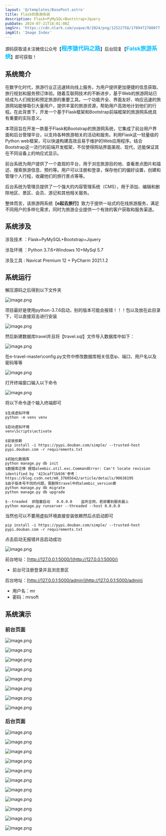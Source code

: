 ```yaml
---
layout: '@/templates/BasePost.astro'
title: Flask的旅游系统
description: Flask+PyMySQL+Bootstrap+Jquery
pubDate: 2024-07-21T18:01:00Z
imgSrc: 'https://cdn.nlark.com/yuque/0/2024/png/12522758/1709472780077-b1395e17-041f-49dc-93e0-1887d1abda87.png#averageHue=%23cedcce&clientId=u8051e1df-33f3-4&from=paste&height=703&id=u52ac4991&originHeight=879&originWidth=1899&originalType=binary&ratio=1.25&rotation=0&showTitle=false&size=2368621&status=done&style=none&taskId=u4b1b246b-ae66-473d-8c93-84509e20876&title=&width=1519.2'
imgAlt: 'Image Index'
---
```


<meta name="referrer" content="no-referrer" />




源码获取请关注微信公众号【<span style="font-weight: bold;text-align:left;font-size: 18px;color:#00bfff">程序猿代码之路</span>】后台回复【<span style="font-weight: bold;text-align:left;font-size: 18px;color:#00bfff">Falsk旅游系统</span>】即可获取！


## 系统简介
在数字化时代，旅游行业正迅速转向线上服务，为用户提供更加便捷的信息获取、旅行规划和服务预订体验。随着互联网技术的不断进步，基于Web的旅游网站已经成为人们规划和预定旅游的重要工具。一个功能齐全、界面友好、响应迅速的旅游网站能够吸引大量用户，提供丰富的旅游资源，帮助用户高效地计划他们的行程。在此背景下，开发一个基于Flask框架和Bootstrap前端框架的旅游网系统具有重要的实际意义。

本项目旨在开发一款基于Flask和Bootstrap的旅游网系统，它集成了前台用户界面和后台管理平台，以支持各种旅游相关的活动和服务。利用Flask这一轻量级的Python web框架，可以快速构建高效且易于维护的Web应用程序。结合Bootstrap这一流行的前端开发框架，不仅使得网站界面美观、现代，还能保证其在不同设备上的响应式显示。

前台系统为用户提供了一个直观的平台，用于浏览旅游目的地、查看景点图片和描述、搜索旅游信息、预约等。用户可以注册和登录，保存他们的偏好设置，创建和管理个人行程，收藏他们的旅行景点等等。

后台系统为管理员提供了一个强大的内容管理系统（CMS），用于添加、编辑和删除地区、景区、会员、游记和其他相关服务。

整体而言，该旅游网系统【**e起去旅行**】致力于提供一站式的在线旅游服务，满足不同用户的多样化需求，同时为旅游企业提供一个有效的客户获取和服务渠道。

## 系统涉及

涉及技术 ：Flask+PyMySQL+Bootstrap+Jquery

涉及环境 ：Python 3.7.6+Windows 10+MySql 5.7

涉及工具 :  Navicat Premium 12 + PyCharm 2021.1.2

## 系统运行

解压源码之后得到以下文件夹

![image.png](https://cdn.nlark.com/yuque/0/2024/png/12522758/1709555176634-0de16370-3b5c-4e3c-b567-eba267a4c8c4.png#averageHue=%23fbf8f7&clientId=u8ff0f7af-c3f5-4&from=paste&height=353&id=u8c5a6073&originHeight=441&originWidth=791&originalType=binary&ratio=1.25&rotation=0&showTitle=false&size=51719&status=done&style=none&taskId=ufffaa63f-f942-4212-b18e-112d046377e&title=&width=632.8)

项目最好是使用python-3.7.6启动，别的版本可能会报错！！！包以及放在此目录下，可以直接双击进行安装

![image.png](https://cdn.nlark.com/yuque/0/2024/png/12522758/1709555789736-26729812-7ad3-4264-8c25-ec6928329466.png#averageHue=%23fbfafa&clientId=u8ff0f7af-c3f5-4&from=paste&height=259&id=u2243fc8f&originHeight=324&originWidth=1070&originalType=binary&ratio=1.25&rotation=0&showTitle=false&size=34103&status=done&style=none&taskId=u90b06299-224c-451c-b65c-6005c0e3bd2&title=&width=856)

然后新建数据库travel并且将【travel.sql】文件导入数据库中如下：

![image.png](https://cdn.nlark.com/yuque/0/2024/png/12522758/1709555254882-37482fe0-d305-409d-bcaa-89c16309cf51.png#averageHue=%23f9f8f7&clientId=u8ff0f7af-c3f5-4&from=paste&height=698&id=u0df4299a&originHeight=872&originWidth=1454&originalType=binary&ratio=1.25&rotation=0&showTitle=false&size=91617&status=done&style=none&taskId=ua5204a53-2d8f-45f9-8f6b-67e1f196cdf&title=&width=1163.2)

在e-travel-master\config.py文件中修改数据库相关信息ip、端口、用户名以及密码等等

![image.png](https://cdn.nlark.com/yuque/0/2024/png/12522758/1709555437533-d50b1317-d45d-4f09-9049-8a0d91a7af1f.png#averageHue=%23faf6f6&clientId=u8ff0f7af-c3f5-4&from=paste&height=569&id=u3e909fdd&originHeight=711&originWidth=1758&originalType=binary&ratio=1.25&rotation=0&showTitle=false&size=154828&status=done&style=none&taskId=u275a43eb-1c97-4511-8935-5e6f22e3f27&title=&width=1406.4)

打开终端窗口输入以下命令

![image.png](https://cdn.nlark.com/yuque/0/2024/png/12522758/1709555548464-4b0e9014-edf0-48b6-b983-898a4e0f12c5.png#averageHue=%23faf9f9&clientId=u8ff0f7af-c3f5-4&from=paste&height=810&id=u715dd5b4&originHeight=1012&originWidth=1920&originalType=binary&ratio=1.25&rotation=0&showTitle=false&size=145959&status=done&style=none&taskId=u348dc223-15f3-4508-a7dc-a1283cec21e&title=&width=1536)

将以下命令逐个输入终端即可

```basic
$生成虚拟环境
python -m venv venv

$启动虚拟环境
venv\Scripts\activate

$安装依赖
pip install -i https://pypi.douban.com/simple/ --trusted-host pypi.douban.com -r requirements.txt

$初始化数据库
python manage.py db init 
$数据库迁移 报错alembic.util.exc.CommandError: Can't locate revision identified by '423caff1b936'参考：https://blog.csdn.net/m0_37605642/article/details/90638195
$由于版本号不同的问题，需删除travel中的alembic_version表
python manage.py db migrate
python manage.py db upgrade

$--treaded  非阻塞启动   0.0.0.0    监听全网，若部署到服务器上
python manage.py runserver --threaded --host 0.0.0.0
```

当然也可以不要用虚拟环境直接安装依赖然后点启动即可

```basic
pip install -i https://pypi.douban.com/simple/ --trusted-host pypi.douban.com -r requirements.txt
```

点击启动无报错并且启动成功

![image.png](https://cdn.nlark.com/yuque/0/2024/png/12522758/1709555870310-8fdb8bfa-db6b-4248-a682-73a3dc9afdb8.png#averageHue=%23f9f8f7&clientId=u8ff0f7af-c3f5-4&from=paste&height=618&id=ufe995509&originHeight=773&originWidth=1399&originalType=binary&ratio=1.25&rotation=0&showTitle=false&size=115755&status=done&style=none&taskId=ua5be736a-e57b-4af3-903b-737e7e84775&title=&width=1119.2)

前台地址：[http://127.0.0.1:5000/](http://127.0.0.1:5000/)

- 前台可注册登录并且浏览景区

后台地址：[http://127.0.0.1:5000/admin](http://127.0.0.1:5000/admin)

- 用户名：mr
- 密码：mrsoft
## 系统演示

### 前台页面

![image.png](https://cdn.nlark.com/yuque/0/2024/png/12522758/1709472780077-b1395e17-041f-49dc-93e0-1887d1abda87.png#averageHue=%23cedcce&clientId=u8051e1df-33f3-4&from=paste&height=703&id=u52ac4991&originHeight=879&originWidth=1899&originalType=binary&ratio=1.25&rotation=0&showTitle=false&size=2368621&status=done&style=none&taskId=u4b1b246b-ae66-473d-8c93-84509e20876&title=&width=1519.2)

![image.png](https://cdn.nlark.com/yuque/0/2024/png/12522758/1709472802573-3a499ad8-fac7-4590-982b-e08debb18338.png#averageHue=%23b6aa8c&clientId=u8051e1df-33f3-4&from=paste&height=699&id=ue7f3c1f9&originHeight=874&originWidth=1899&originalType=binary&ratio=1.25&rotation=0&showTitle=false&size=1257965&status=done&style=none&taskId=u0aaf39ac-07c3-4398-a224-9dda749a225&title=&width=1519.2)

![image.png](https://cdn.nlark.com/yuque/0/2024/png/12522758/1709556157808-c22da045-ec6e-4720-bd37-d05e1e69a5a5.png#averageHue=%23dfd5c1&clientId=u8ff0f7af-c3f5-4&from=paste&height=694&id=u24dc07fe&originHeight=868&originWidth=1898&originalType=binary&ratio=1.25&rotation=0&showTitle=false&size=1515110&status=done&style=none&taskId=u268ceb25-86dc-4862-9dbf-ba5d69f8945&title=&width=1518.4)

![image.png](https://cdn.nlark.com/yuque/0/2024/png/12522758/1709472818090-ad2f6995-680d-4343-865e-9ceb6d5c5c89.png#averageHue=%23eeedeb&clientId=u8051e1df-33f3-4&from=paste&height=694&id=ub4eb2c04&originHeight=867&originWidth=1904&originalType=binary&ratio=1.25&rotation=0&showTitle=false&size=743981&status=done&style=none&taskId=u322fb87f-3c3c-478f-b0f2-6a5057c1c1e&title=&width=1523.2)

![image.png](https://cdn.nlark.com/yuque/0/2024/png/12522758/1709472841102-613461d1-8f87-42c9-8c6a-da5ee517ae88.png#averageHue=%23f4f3f1&clientId=u8051e1df-33f3-4&from=paste&height=693&id=u65e78dae&originHeight=866&originWidth=1899&originalType=binary&ratio=1.25&rotation=0&showTitle=false&size=645486&status=done&style=none&taskId=uceed1d57-1397-43e0-bca1-d4a2e5a4fc5&title=&width=1519.2)

![image.png](https://cdn.nlark.com/yuque/0/2024/png/12522758/1709472853706-37fa65ef-68fc-4fd6-a030-709c2ae50bd4.png#averageHue=%23fcfbfb&clientId=u8051e1df-33f3-4&from=paste&height=670&id=uf7e2abdf&originHeight=838&originWidth=1899&originalType=binary&ratio=1.25&rotation=0&showTitle=false&size=98844&status=done&style=none&taskId=u67ca7285-2dfc-4f72-b3b8-83ac286d437&title=&width=1519.2)

![image.png](https://cdn.nlark.com/yuque/0/2024/png/12522758/1709472864606-c08f8bae-f388-49a1-ab32-835e26af6330.png#averageHue=%23fefefd&clientId=u8051e1df-33f3-4&from=paste&height=654&id=uf0beb6d9&originHeight=817&originWidth=1920&originalType=binary&ratio=1.25&rotation=0&showTitle=false&size=42088&status=done&style=none&taskId=ue2539a03-0b73-4cd5-8262-0a83be9c1bf&title=&width=1536)

![image.png](https://cdn.nlark.com/yuque/0/2024/png/12522758/1709472876481-9844ceca-f1a2-4213-999a-b8b5dec6387d.png#averageHue=%23fefefe&clientId=u8051e1df-33f3-4&from=paste&height=522&id=u8d830080&originHeight=652&originWidth=1919&originalType=binary&ratio=1.25&rotation=0&showTitle=false&size=28271&status=done&style=none&taskId=u4bc542e8-2e5b-49b6-bf0d-fa373a231f0&title=&width=1535.2)
### 后台页面

![image.png](https://cdn.nlark.com/yuque/0/2024/png/12522758/1709472910263-c8355a38-8aa7-4417-8083-7aac59357e5d.png#averageHue=%23d1d5dd&clientId=u8051e1df-33f3-4&from=paste&height=581&id=uaf5021ac&originHeight=726&originWidth=1920&originalType=binary&ratio=1.25&rotation=0&showTitle=false&size=18066&status=done&style=none&taskId=u884bac62-f03f-4ede-aade-9a7fefd67ff&title=&width=1536)

![image.png](https://cdn.nlark.com/yuque/0/2024/png/12522758/1709472925991-793052fe-999f-492f-936d-13855d23662c.png#averageHue=%23bfcad3&clientId=u8051e1df-33f3-4&from=paste&height=701&id=u727c2adc&originHeight=876&originWidth=1920&originalType=binary&ratio=1.25&rotation=0&showTitle=false&size=63129&status=done&style=none&taskId=u21fef61e-6b92-4e2b-8a3e-9781844af89&title=&width=1536)

![image.png](https://cdn.nlark.com/yuque/0/2024/png/12522758/1709472937501-b1862e0c-eadf-4229-bc77-3d4c45d886aa.png#averageHue=%2380c4a2&clientId=u8051e1df-33f3-4&from=paste&height=704&id=uf2b06a3b&originHeight=880&originWidth=1920&originalType=binary&ratio=1.25&rotation=0&showTitle=false&size=109718&status=done&style=none&taskId=u81f994dd-40a0-434d-9a40-4c10eace87d&title=&width=1536)

![image.png](https://cdn.nlark.com/yuque/0/2024/png/12522758/1709472948350-00002c02-2e8a-4829-bd97-03b626d8b380.png#averageHue=%239cb7a0&clientId=u8051e1df-33f3-4&from=paste&height=702&id=u27c60eb8&originHeight=878&originWidth=1920&originalType=binary&ratio=1.25&rotation=0&showTitle=false&size=88827&status=done&style=none&taskId=ufa005a28-b467-46ef-a930-5f5b93c40fa&title=&width=1536)

![image.png](https://cdn.nlark.com/yuque/0/2024/png/12522758/1709472959227-b988aebf-350f-4229-9724-04ff4c30783f.png#averageHue=%23d1d6c9&clientId=u8051e1df-33f3-4&from=paste&height=700&id=u61c9a019&originHeight=875&originWidth=1917&originalType=binary&ratio=1.25&rotation=0&showTitle=false&size=63637&status=done&style=none&taskId=u6076256e-fbee-4488-b765-e0c4608895c&title=&width=1533.6)

![image.png](https://cdn.nlark.com/yuque/0/2024/png/12522758/1709472971306-eb97add4-870a-4d34-bb32-f27e8f359f33.png#averageHue=%2362bd9d&clientId=u8051e1df-33f3-4&from=paste&height=700&id=u59682a03&originHeight=875&originWidth=1920&originalType=binary&ratio=1.25&rotation=0&showTitle=false&size=74807&status=done&style=none&taskId=ucfb30b48-6410-47ca-bbca-1ac669159a4&title=&width=1536)

![image.png](https://cdn.nlark.com/yuque/0/2024/png/12522758/1709472984211-306b503c-d82c-4738-a953-10ae254e49f7.png#averageHue=%23d4bb8e&clientId=u8051e1df-33f3-4&from=paste&height=696&id=u48710805&originHeight=870&originWidth=1897&originalType=binary&ratio=1.25&rotation=0&showTitle=false&size=73506&status=done&style=none&taskId=uca7ea44a-4901-4325-8b21-dc9ceecdb48&title=&width=1517.6)

![image.png](https://cdn.nlark.com/yuque/0/2024/png/12522758/1709472994762-c6d15774-c7b0-4b88-8f41-4c6b5795e807.png#averageHue=%239c9270&clientId=u8051e1df-33f3-4&from=paste&height=700&id=u1a95a7b9&originHeight=875&originWidth=1900&originalType=binary&ratio=1.25&rotation=0&showTitle=false&size=191011&status=done&style=none&taskId=u1b4dce43-86a2-40b2-9a22-a2efa73ac26&title=&width=1520)

![image.png](https://cdn.nlark.com/yuque/0/2024/png/12522758/1709473007577-db97bf21-d0dd-46ab-888f-22f8f94e3e13.png#averageHue=%2379c4b7&clientId=u8051e1df-33f3-4&from=paste&height=698&id=u44096a82&originHeight=873&originWidth=1907&originalType=binary&ratio=1.25&rotation=0&showTitle=false&size=75064&status=done&style=none&taskId=u56eef90b-109d-4102-aa93-3c10844c837&title=&width=1525.6)

![image.png](https://cdn.nlark.com/yuque/0/2024/png/12522758/1709473020647-c7424ca0-2a8d-4815-9dc4-e911059d1719.png#averageHue=%23e1dcb4&clientId=u8051e1df-33f3-4&from=paste&height=699&id=u307bb4b5&originHeight=874&originWidth=1919&originalType=binary&ratio=1.25&rotation=0&showTitle=false&size=100379&status=done&style=none&taskId=u856fa753-786e-4352-b7a7-ebc1329ad74&title=&width=1535.2)

![image.png](https://cdn.nlark.com/yuque/0/2024/png/12522758/1709473033411-72a0819f-ef5f-42f3-a484-1dbd270c24f5.png#averageHue=%23c8d2ca&clientId=u8051e1df-33f3-4&from=paste&height=698&id=ud9ada6c2&originHeight=872&originWidth=1909&originalType=binary&ratio=1.25&rotation=0&showTitle=false&size=76346&status=done&style=none&taskId=u9894bc27-4885-45c7-ac23-d381642d611&title=&width=1527.2)
